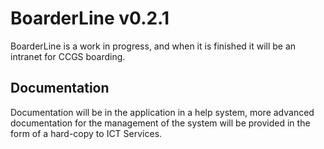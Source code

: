 # BoarderLine v0.2.1
BoarderLine is a work in progress, and when it is finished it will be an intranet for CCGS boarding.

## Documentation
Documentation will be in the application in a help system, more advanced documentation for the management of the system will be provided in the form of a hard-copy to ICT Services.
